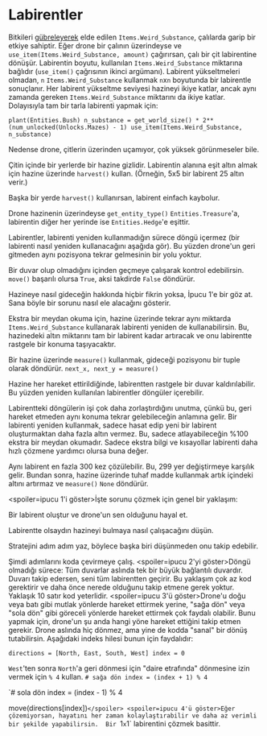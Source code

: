# Labirentler
Bitkileri [gübreleyerek](docs/unlocks/fertilizer.md) elde edilen `Items.Weird_Substance`, çalılarda garip bir etkiye sahiptir. Eğer drone bir çalının üzerindeyse ve `use_item(Items.Weird_Substance, amount)` çağırırsan, çalı bir çit labirentine dönüşür.
Labirentin boyutu, kullanılan `Items.Weird_Substance` miktarına bağlıdır (`use_item()` çağrısının ikinci argümanı).
Labirent yükseltmeleri olmadan, `n` `Items.Weird_Substance` kullanmak `n`x`n` boyutunda bir labirentle sonuçlanır. Her labirent yükseltme seviyesi hazineyi ikiye katlar, ancak aynı zamanda gereken `Items.Weird_Substance` miktarını da ikiye katlar. 
Dolayısıyla tam bir tarla labirenti yapmak için:

`plant(Entities.Bush)
n_substance = get_world_size() * 2**(num_unlocked(Unlocks.Mazes) - 1)
use_item(Items.Weird_Substance, n_substance)`


Nedense drone, çitlerin üzerinden uçamıyor, çok yüksek görünmeseler bile.

Çitin içinde bir yerlerde bir hazine gizlidir. Labirentin alanına eşit altın almak için hazine üzerinde `harvest()` kullan. (Örneğin, 5x5 bir labirent 25 altın verir.)

Başka bir yerde `harvest()` kullanırsan, labirent einfach kaybolur.

Drone hazinenin üzerindeyse `get_entity_type()` `Entities.Treasure`'a, labirentin diğer her yerinde ise `Entities.Hedge`'e eşittir.

Labirentler, labirenti yeniden kullanmadığın sürece döngü içermez (bir labirenti nasıl yeniden kullanacağını aşağıda gör). Bu yüzden drone'un geri gitmeden aynı pozisyona tekrar gelmesinin bir yolu yoktur.

Bir duvar olup olmadığını içinden geçmeye çalışarak kontrol edebilirsin. 
`move()` başarılı olursa `True`, aksi takdirde `False` döndürür.

Hazineye nasıl gideceğin hakkında hiçbir fikrin yoksa, İpucu 1'e bir göz at. Sana böyle bir sorunu nasıl ele alacağını gösterir.


Ekstra bir meydan okuma için, hazine üzerinde tekrar aynı miktarda `Items.Weird_Substance` kullanarak labirenti yeniden de kullanabilirsin. 
Bu, hazinedeki altın miktarını tam bir labirent kadar artıracak ve onu labirentte rastgele bir konuma taşıyacaktır.

Bir hazine üzerinde `measure()` kullanmak, gideceği pozisyonu bir tuple olarak döndürür.
`next_x, next_y = measure()`

Hazine her hareket ettirildiğinde, labirentten rastgele bir duvar kaldırılabilir. Bu yüzden yeniden kullanılan labirentler döngüler içerebilir.

Labirentteki döngülerin işi çok daha zorlaştırdığını unutma, çünkü bu, geri hareket etmeden aynı konuma tekrar gelebileceğin anlamına gelir.
Bir labirenti yeniden kullanmak, sadece hasat edip yeni bir labirent oluşturmaktan daha fazla altın vermez.
Bu, sadece atlayabileceğin %100 ekstra bir meydan okumadır.
Sadece ekstra bilgi ve kısayollar labirenti daha hızlı çözmene yardımcı olursa buna değer.

Aynı labirent en fazla 300 kez çözülebilir. Bu, 299 yer değiştirmeye karşılık gelir. Bundan sonra, hazine üzerinde tuhaf madde kullanmak artık içindeki altını artırmaz ve `measure()` `None` döndürür.

<spoiler=ipucu 1'i göster>İşte sorunu çözmek için genel bir yaklaşım:

Bir labirent oluştur ve drone'un sen olduğunu hayal et.

Labirentte olsaydın hazineyi bulmaya nasıl çalışacağını düşün.

Stratejini adım adım yaz, böylece başka biri düşünmeden onu takip edebilir.

Şimdi adımlarını koda çevirmeye çalış.
</spoiler>
<spoiler=ipucu 2'yi göster>Döngü olmadığı sürece: Tüm duvarlar aslında tek bir büyük bağlantılı duvardır. Duvarı takip edersen, seni tüm labirentten geçirir.
Bu yaklaşım çok az kod gerektirir ve daha önce nerede olduğunu takip etmene gerek yoktur. Yaklaşık 10 satır kod yeterlidir.</spoiler>
<spoiler=ipucu 3'ü göster>Drone'u doğu veya batı gibi mutlak yönlerde hareket ettirmek yerine, "sağa dön" veya "sola dön" gibi göreceli yönlerde hareket ettirmek çok faydalı olabilir. Bunu yapmak için, drone'un şu anda hangi yöne hareket ettiğini takip etmen gerekir. Drone aslında hiç dönmez, ama yine de kodda "sanal" bir dönüş tutabilirsin.
Aşağıdaki indeks hilesi bunun için faydalıdır:

`directions = [North, East, South, West]
index = 0`

`West`'ten sonra `North`'a geri dönmesi için "daire etrafında" dönmesine izin vermek için `% 4` kullan.
`# sağa dön
index = (index + 1) % 4`

`# sola dön
index = (index - 1) % 4

move(directions[index])`</spoiler>
<spoiler=ipucu 4'ü göster>Eğer çözemiyorsan, hayatını her zaman kolaylaştırabilir ve daha az verimli bir şekilde yapabilirsin. 
Bir `1`x`1` labirentini çözmek basittir.</spoiler>